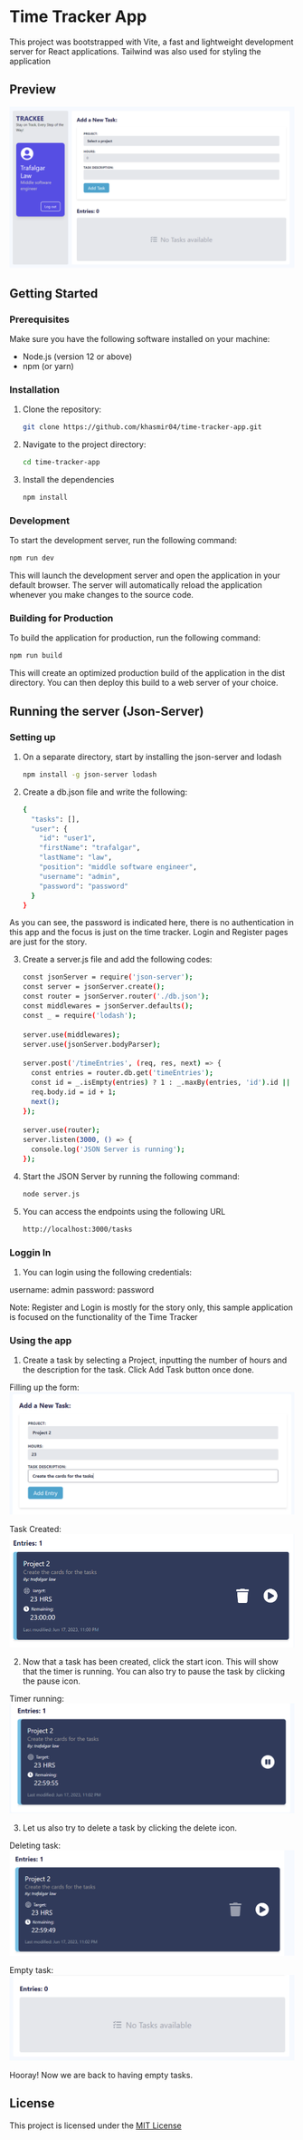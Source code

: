 # Time Tracker App

This project was bootstrapped with Vite, a fast and lightweight development server for React applications.
Tailwind was also used for styling the application

## Preview

![Screenshot of the app.](/src/assets/images/screenshot.png "The Time Tracker App.")

## Getting Started

### Prerequisites

Make sure you have the following software installed on your machine:

- Node.js (version 12 or above)
- npm (or yarn)

### Installation

1. Clone the repository:

    ```bash
    git clone https://github.com/khasmir04/time-tracker-app.git
    ```

2. Navigate to the project directory:

    ```bash
    cd time-tracker-app
    ```

3. Install the dependencies

    ```bash
    npm install
    ```

### Development

To start the development server, run the following command:

```bash
npm run dev
```

This will launch the development server and open the application in your default browser. The server will automatically reload the application whenever you make changes to the source code.

### Building for Production

To build the application for production, run the following command:

```bash
npm run build
```

This will create an optimized production build of the application in the dist directory. You can then deploy this build to a web server of your choice.

## Running the server (Json-Server)

### Setting up

1. On a separate directory, start by installing the json-server and lodash

    ```bash
    npm install -g json-server lodash
    ```

2. Create a db.json file and write the following:

    ```bash
    {
      "tasks": [],
      "user": {
        "id": "user1",
        "firstName": "trafalgar",
        "lastName": "law",
        "position": "middle software engineer",
        "username": "admin",
        "password": "password"
      }
    }
    ```

As you can see, the password is indicated here, there is no authentication in this app and the focus is just on the time tracker. Login and Register pages are just for the story.

3. Create a server.js file and add the following codes:

    ```bash
    const jsonServer = require('json-server');
    const server = jsonServer.create();
    const router = jsonServer.router('./db.json');
    const middlewares = jsonServer.defaults();
    const _ = require('lodash');

    server.use(middlewares);
    server.use(jsonServer.bodyParser);

    server.post('/timeEntries', (req, res, next) => {
      const entries = router.db.get('timeEntries');
      const id = _.isEmpty(entries) ? 1 : _.maxBy(entries, 'id').id || 0;
      req.body.id = id + 1;
      next();
    });

    server.use(router);
    server.listen(3000, () => {
      console.log('JSON Server is running');
    });
    ```

4. Start the JSON Server by running the following command:

    ```bash
    node server.js
    ```

5. You can access the endpoints using the following URL

    ```bash
    http://localhost:3000/tasks
    ```

### Loggin In

1. You can login using the following credentials:

username: admin
password: password

Note: Register and Login is mostly for the story only, this sample application is focused on the functionality of the Time Tracker

### Using the app

1. Create a task by selecting a Project, inputting the number of hours and the description for the task. Click Add Task button once done.

Filling up the form:
![Step 1](/src/assets/images/step1.png "Filling up the form")

Task Created:
![Step 1.1](/src/assets/images/step2.png "Task Created")

2. Now that a task has been created, click the start icon. This will show that the timer is running. You can also try to pause the task by clicking the pause icon.

Timer running:
![Step 2](/src/assets/images/step3.png "Timer running")

3. Let us also try to delete a task by clicking the delete icon.

Deleting task:
![Step 3.1](/src/assets/images/step4.png "Deleting task")

Empty task:
![Step 3.2](/src/assets/images/step5.png "Empty task")

Hooray! Now we are back to having empty tasks.

## License

This project is licensed under the [MIT License](https://opensource.org/license/mit/)
